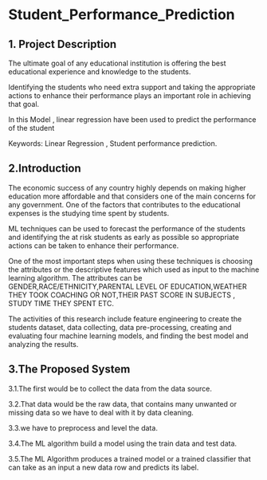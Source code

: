 # Student_Performance_Prediction

## 1. Project Description

The ultimate goal of any educational institution is offering the best educational experience and knowledge to the students.

Identifying the students who need extra support and taking the appropriate actions to enhance their performance plays an important role in achieving that goal.

In this Model , linear regression have been used to predict the performance of the student

Keywords: Linear Regression , Student performance prediction.

## 2.Introduction

The economic success of any country highly depends on making higher education more affordable and that considers one of the main concerns for any government. One of the factors that contributes to the educational expenses is the studying time spent by students.

ML techniques can be used to forecast the performance of the students and identifying the at risk students as early as possible so appropriate actions can be taken to enhance their performance.

One of the most important steps when using these techniques is choosing the attributes or the descriptive features which used as input to the machine learning algorithm. The attributes can be GENDER,RACE/ETHNICITY,PARENTAL LEVEL OF EDUCATION,WEATHER THEY TOOK COACHING OR NOT,THEIR PAST SCORE IN SUBJECTS , STUDY TIME THEY SPENT ETC.

The activities of this research include feature engineering to create the students dataset, data collecting, data pre-processing, creating and evaluating four machine learning models, and finding the best model and analyzing the results.

## 3.The Proposed System

3.1.The first would be to collect the data from the data source.

3.2.That data would be the raw data, that contains many unwanted or missing data so we have to deal with it by data cleaning.

3.3.we have to preprocess and level the data.

3.4.The ML algorithm build a model using the train data and test data.

3.5.The ML Algorithm produces a trained model or a trained classifier that can take as an input a new data row and predicts its label.
